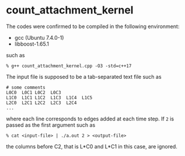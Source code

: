 # count_attachment_kernel

The codes were confirmed to be compiled in the following environment:
* gcc (Ubuntu 7.4.0-1)
* libboost-1.65.1

such as
```
% g++ count_attachment_kernel.cpp -O3 -std=c++17
```

The input file is supposed to be a tab-separated text file such as
```
# some comments
L0C0  L0C1 L0C2  L0C3
L1C0  L1C1 L1C2  L1C3  L1C4  L1C5
L2C0  L2C1 L2C2  L2C3  L2C4
...
```
where each line corresponds to edges added at each time step.
If `2` is passed as the first argument such as
```
% cat <input-file> | ./a.out 2 > <output-file>
```
the columns before C2, that is L\*C0 and L\*C1 in this case, are ignored.
